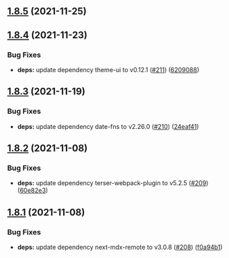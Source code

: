 ## [1.8.5](https://github.com/dds/bosabosa.org/compare/v1.8.4...v1.8.5) (2021-11-25)



## [1.8.4](https://github.com/dds/bosabosa.org/compare/v1.8.3...v1.8.4) (2021-11-23)


### Bug Fixes

* **deps:** update dependency theme-ui to v0.12.1 ([#211](https://github.com/dds/bosabosa.org/issues/211)) ([6209088](https://github.com/dds/bosabosa.org/commit/62090888f721cc4541646393456fd618dda11c01))



## [1.8.3](https://github.com/dds/bosabosa.org/compare/v1.8.2...v1.8.3) (2021-11-19)


### Bug Fixes

* **deps:** update dependency date-fns to v2.26.0 ([#210](https://github.com/dds/bosabosa.org/issues/210)) ([24eaf41](https://github.com/dds/bosabosa.org/commit/24eaf41b6c9c85fd1fbfc67e695a7fc189af294b))



## [1.8.2](https://github.com/dds/bosabosa.org/compare/v1.8.1...v1.8.2) (2021-11-08)


### Bug Fixes

* **deps:** update dependency terser-webpack-plugin to v5.2.5 ([#209](https://github.com/dds/bosabosa.org/issues/209)) ([60e82e3](https://github.com/dds/bosabosa.org/commit/60e82e378b701b4cb42946944dcb259c8870f60d))



## [1.8.1](https://github.com/dds/bosabosa.org/compare/v1.8.0...v1.8.1) (2021-11-08)


### Bug Fixes

* **deps:** update dependency next-mdx-remote to v3.0.8 ([#208](https://github.com/dds/bosabosa.org/issues/208)) ([f0a94b1](https://github.com/dds/bosabosa.org/commit/f0a94b1e4f029531b31ac0df4dda7f66c8038eb5))



